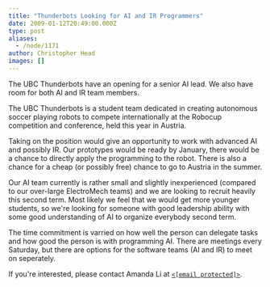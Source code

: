 ```yaml
---
title: "Thunderbots Looking for AI and IR Programmers"
date: 2009-01-12T20:49:00.000Z
type: post
aliases:
  - /node/1171
author: Christopher Head
images: []
---
```


<div class="field field-name-body field-type-text-with-summary field-label-hidden"><div class="field-items"><div class="field-item even"><p>The UBC Thunderbots have an opening for a senior AI lead. We also have room for both AI and IR team members.</p>
<p>The UBC Thunderbots is a student team dedicated in creating autonomous soccer playing robots to compete internationally at the Robocup competition and conference, held this year in Austria.</p>
<p>Taking on the position would give an opportunity to work with advanced AI and possibly IR. Our prototypes would be ready by January, there would be a chance to directly apply the programming to the robot. There is also a chance for a cheap (or possibly free) chance to go to Austria in the summer.</p>
<p>Our AI team currently is rather small and slightly inexperienced (compared to our over-large ElectroMech teams) and we are looking to recruit heavily this second term. Most likely we feel that we would get more younger students, so we&apos;re looking for someone with good leadership ability with some good understanding of AI to organize everybody second term.</p>
<p>The time commitment is varried on how well the person can delegate tasks and how good the person is with programming AI. There are meetings every Saturday, but there are options for the software teams (AI and IR) to meet on seperately.</p>
<p>If you&apos;re interested, please contact Amanda Li at <a href="/cdn-cgi/l/email-protection#07666a666963662964757e7473666b296b6e47606a666e6b2964686a"><code>&lt;<span class="__cf_email__" data-cfemail="e48589858a8085ca87969d97908588ca888da48389858d88ca878b89">[email&#xA0;protected]</span>&gt;</code></a>.</p>
</div></div></div>    <footer>
          </footer>
